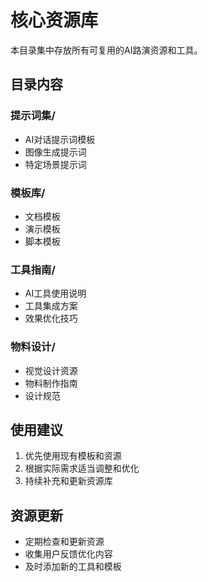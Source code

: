 # 核心资源库

本目录集中存放所有可复用的AI路演资源和工具。

## 目录内容

### 提示词集/
- AI对话提示词模板
- 图像生成提示词
- 特定场景提示词

### 模板库/
- 文档模板
- 演示模板
- 脚本模板

### 工具指南/
- AI工具使用说明
- 工具集成方案
- 效果优化技巧

### 物料设计/
- 视觉设计资源
- 物料制作指南
- 设计规范

## 使用建议

1. 优先使用现有模板和资源
2. 根据实际需求适当调整和优化
3. 持续补充和更新资源库

## 资源更新

- 定期检查和更新资源
- 收集用户反馈优化内容
- 及时添加新的工具和模板 